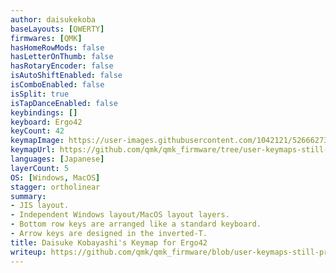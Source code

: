 ```yaml
---
author: daisukekoba
baseLayouts: [QWERTY]
firmwares: [QMK]
hasHomeRowMods: false
hasLetterOnThumb: false
hasRotaryEncoder: false
isAutoShiftEnabled: false
isComboEnabled: false
isSplit: true
isTapDanceEnabled: false
keybindings: []
keyboard: Ergo42
keyCount: 42
keymapImage: https://user-images.githubusercontent.com/1042121/52666273-32a45e00-2f51-11e9-9e15-c231155f3bed.png
keymapUrl: https://github.com/qmk/qmk_firmware/tree/user-keymaps-still-present/keyboards/biacco42/ergo42/keymaps/koba
languages: [Japanese]
layerCount: 5
OS: [Windows, MacOS]
stagger: ortholinear
summary:
- JIS layout.
- Independent Windows layout/MacOS layout layers.
- Bottom row keys are arranged like a standard keyboard.
- Arrow keys are designed in the inverted-T.
title: Daisuke Kobayashi's Keymap for Ergo42
writeup: https://github.com/qmk/qmk_firmware/blob/user-keymaps-still-present/keyboards/biacco42/ergo42/keymaps/koba/readme.md
---
```

